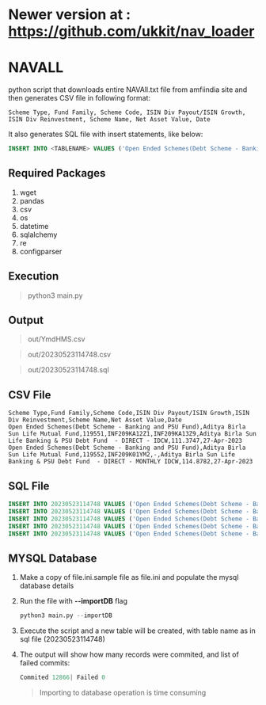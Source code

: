 # Newer version at : https://github.com/ukkit/nav_loader

# NAVALL

python script that downloads entire NAVAll.txt file from amfiindia site and then generates CSV file in following format:

``` csv
Scheme Type, Fund Family, Scheme Code, ISIN Div Payout/ISIN Growth, ISIN Div Reinvestment, Scheme Name, Net Asset Value, Date
```

It also generates SQL file with insert statements, like below:

``` sql
INSERT INTO <TABLENAME> VALUES ('Open Ended Schemes(Debt Scheme - Banking and PSU Fund)', 'Aditya Birla Sun Life Mutual Fund', '119551', 'INF209KA12Z1', 'INF209KA13Z9', 'Aditya Birla Sun Life Banking & PSU Debt Fund  - DIRECT - IDCW', '112.1196', '22-May-2023');
```

## Required Packages

1. wget
2. pandas
3. csv
4. os
5. datetime
6. sqlalchemy
7. re
8. configparser

## Execution

> python3 main.py

## Output

> out/YmdHMS.csv

> out/20230523114748.csv

> out/20230523114748.sql

## CSV File

```text
Scheme Type,Fund Family,Scheme Code,ISIN Div Payout/ISIN Growth,ISIN Div Reinvestment,Scheme Name,Net Asset Value,Date
Open Ended Schemes(Debt Scheme - Banking and PSU Fund),Aditya Birla Sun Life Mutual Fund,119551,INF209KA12Z1,INF209KA13Z9,Aditya Birla Sun Life Banking & PSU Debt Fund  - DIRECT - IDCW,111.3747,27-Apr-2023
Open Ended Schemes(Debt Scheme - Banking and PSU Fund),Aditya Birla Sun Life Mutual Fund,119552,INF209K01YM2,-,Aditya Birla Sun Life Banking & PSU Debt Fund  - DIRECT - MONTHLY IDCW,114.8782,27-Apr-2023
```

## SQL File

```sql
INSERT INTO 20230523114748 VALUES ('Open Ended Schemes(Debt Scheme - Banking and PSU Fund)', 'Aditya Birla Sun Life Mutual Fund', '119551', 'INF209KA12Z1', 'INF209KA13Z9', 'Aditya Birla Sun Life Banking & PSU Debt Fund  - DIRECT - IDCW', '112.1196', '22-May-2023');
INSERT INTO 20230523114748 VALUES ('Open Ended Schemes(Debt Scheme - Banking and PSU Fund)', 'Aditya Birla Sun Life Mutual Fund', '119552', 'INF209K01YM2', '-', 'Aditya Birla Sun Life Banking & PSU Debt Fund  - DIRECT - MONTHLY IDCW', '114.99', '22-May-2023');
INSERT INTO 20230523114748 VALUES ('Open Ended Schemes(Debt Scheme - Banking and PSU Fund)', 'Aditya Birla Sun Life Mutual Fund', '119553', 'INF209K01YO8', '-', 'Aditya Birla Sun Life Banking & PSU Debt Fund  - Direct - Quarterly IDCW', '113.0564', '22-May-2023');
INSERT INTO 20230523114748 VALUES ('Open Ended Schemes(Debt Scheme - Banking and PSU Fund)', 'Aditya Birla Sun Life Mutual Fund', '108272', 'INF209K01LX6', 'INF209KA11Z3', 'Aditya Birla Sun Life Banking & PSU Debt Fund  - REGULAR - IDCW', '158.6509', '22-May-2023');
INSERT INTO 20230523114748 VALUES ('Open Ended Schemes(Debt Scheme - Banking and PSU Fund)', 'Aditya Birla Sun Life Mutual Fund', '110282', 'INF209K01LU2', '-', 'Aditya Birla Sun Life Banking & PSU Debt Fund  - REGULAR - MONTHLY IDCW', '111.6845', '22-May-2023');
```

## MYSQL Database

1. Make a copy of file.ini.sample file as file.ini and populate the mysql database details
2. Run the file with **--importDB** flag

    ```python
    python3 main.py --importDB
    ```

3. Execute the script and a new table will be created, with table name as in sql file (20230523114748)
4. The output will show how many records were commited, and list of failed commits:

    ```python
    Commited 12866| Failed 0
    ```

    > Importing to database operation is time consuming
